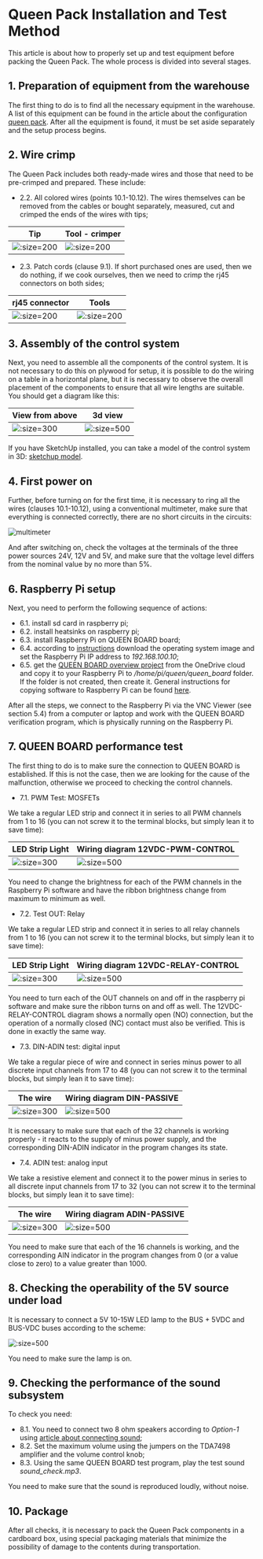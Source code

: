 # Queen Pack Installation and Test Method


This article is about how to properly set up and test equipment before packing the Queen Pack. The whole process is divided into several stages.  


## 1. Preparation of equipment from the warehouse

The first thing to do is to find all the necessary equipment in the warehouse. A list of this equipment can be found in the article about the configuration [queen pack](queen_pack). After all the equipment is found, it must be set aside separately and the setup process begins.  


## 2. Wire crimp

The Queen Pack includes both ready-made wires and those that need to be pre-crimped and prepared. These include:
- 2.2. All colored wires (points 10.1-10.12). The wires themselves can be removed from the cables or bought separately, measured, cut and crimped the ends of the wires with tips;

| Tip                                             | Tool - crimper                                |
|-------------------------------------------------|-----------------------------------------------|
| ![](../assets/photo/cable_end.jpg ':size=200')  | ![](../assets/photo/crimper.jpg ':size=200')  |

- 2.3. Patch cords (clause 9.1). If short purchased ones are used, then we do nothing, if we cook ourselves, then we need to crimp the rj45 connectors on both sides;

| rj45 connector                            | Tools                                    |
|-------------------------------------------|-----------------------------------------------|
| ![](../assets/photo/rj45.jpg ':size=200') | ![](../assets/photo/rj45tool.jpg ':size=200') |


## 3. Assembly of the control system

Next, you need to assemble all the components of the control system. It is not necessary to do this on plywood for setup, it is possible to do the wiring on a table in a horizontal plane, but it is necessary to observe the overall placement of the components to ensure that all wire lengths are suitable. You should get a diagram like this:  

| View from above                                       | 3d view                                                 |
|-------------------------------------------------------|---------------------------------------------------------|
| ![](../assets/layout/QUEEN-VIEW-FROM-ABOVE2.png ':size=300') | ![](../assets/layout/QUEEN-3D-VIEW2.png ':size=500')   |

If you have SketchUp installed, you can take a model of the control system in 3D: [sketchup model](https://1drv.ms/u/s!Am_hkdn5bouS1G9334yBP5ogC4-f).

## 4. First power on

Further, before turning on for the first time, it is necessary to ring all the wires (clauses 10.1-10.12), using a conventional multimeter, make sure that everything is connected correctly, there are no short circuits in the circuits:  

![multimeter](../assets/photo/multimeter_1.jpg ':size=100')

And after switching on, check the voltages at the terminals of the three power sources 24V, 12V and 5V, and make sure that the voltage level differs from the nominal value by no more than 5%.  

## 6. Raspberry Pi setup

Next, you need to perform the following sequence of actions:  

- 6.1. install sd card in raspberry pi;  
- 6.2. install heatsinks on raspberry pi;  
- 6.3. install Raspberry Pi on QUEEN BOARD board;
- 6.4. according to [instructions](rpi_image_upload) download the operating system image and set the Raspberry Pi IP address to _192.168.100.10_;  
- 6.5. get the [QUEEN BOARD overview project](https://1drv.ms/f/s!Am_hkdn5bouSgRRfeMmSvNRvym_y) from the OneDrive cloud  and copy it to your Raspberry Pi to _/home/pi/queen/queen\_board_ folder. If the folder is not created, then create it. General instructions for copying software to Raspberry Pi can be found [here](rpi_soft_install).  

After all the steps, we connect to the Raspberry Pi via the VNC Viewer (see section 5.4) from a computer or laptop and work with the QUEEN BOARD verification program, which is physically running on the Raspberry Pi.  

## 7. QUEEN BOARD performance test

The first thing to do is to make sure the connection to QUEEN BOARD is established. If this is not the case, then we are looking for the cause of the malfunction, otherwise we proceed to checking the control channels.

- 7.1. PWM Test: MOSFETs

We take a regular LED strip and connect it in series to all PWM channels from 1 to 16 (you can not screw it to the terminal blocks, but simply lean it to save time):  

| LED Strip Light                                        | Wiring diagram 12VDC-PWM-CONTROL                        |
|--------------------------------------------------------|---------------------------------------------------------|
| ![](../assets/photo/white_led_strip-1.jpg ':size=300') | ![](../assets/layout/12VDC-PWM-CONTROL2.png ':size=500') |

You need to change the brightness for each of the PWM channels in the Raspberry Pi software and have the ribbon brightness change from maximum to minimum as well.  

- 7.2. Test OUT: Relay

We take a regular LED strip and connect it in series to all relay channels from 1 to 16 (you can not screw it to the terminal blocks, but simply lean it to save time):  

| LED Strip Light                                        | Wiring diagram 12VDC-RELAY-CONTROL                        |
|--------------------------------------------------------|-----------------------------------------------------------|
| ![](../assets/photo/white_led_strip-1.jpg ':size=300') | ![](../assets/layout/12VDC-RELAY-CONTROL2.png ':size=500') |

You need to turn each of the OUT channels on and off in the raspberry pi software and make sure the ribbon turns on and off as well. The 12VDC-RELAY-CONTROL diagram shows a normally open (NO) connection, but the operation of a normally closed (NC) contact must also be verified. This is done in exactly the same way.


- 7.3. DIN-ADIN test: digital input

We take a regular piece of wire and connect in series minus power to all discrete input channels from 17 to 48 (you can not screw it to the terminal blocks, but simply lean it to save time):  

| The wire                                             | Wiring diagram DIN-PASSIVE                     |
|----------------------------------------------------|---------------------------------------------------|
| ![](../assets/photo/colorwires_mm.jpg ':size=300') | ![](../assets/layout/DIN-ADIN-PASSIVE2.png ':size=500') |

It is necessary to make sure that each of the 32 channels is working properly - it reacts to the supply of minus power supply, and the corresponding DIN-ADIN indicator in the program changes its state.  

- 7.4. ADIN test: analog input

We take a resistive element and connect it to the power minus in series to all discrete input channels from 17 to 32 (you can not screw it to the terminal blocks, but simply lean it to save time):  

| The wire                                             | Wiring diagram ADIN-PASSIVE                     |
|----------------------------------------------------|---------------------------------------------------|
| ![](../assets/photo/colorwires_mm.jpg ':size=300') | ![](../assets/layout/DIN-ADIN-PASSIVE2.png ':size=500') |

You need to make sure that each of the 16 channels is working, and the corresponding AIN indicator in the program changes from 0 (or a value close to zero) to a value greater than 1000.

## 8. Checking the operability of the 5V source under load

It is necessary to connect a 5V 10-15W LED lamp to the BUS + 5VDC and BUS-VDC buses according to the scheme:  

![](../assets/layout/5VDC-POWER-SUPPLY2.png ':size=500')

You need to make sure the lamp is on. 

## 9. Checking the performance of the sound subsystem

To check you need:

- 8.1. You need to connect two 8 ohm speakers according to _Option-1_ using [article about connecting sound](hw_plug_sound);  
- 8.2. Set the maximum volume using the jumpers on the TDA7498 amplifier and the volume control knob;  
- 8.3. Using the same QUEEN BOARD test program, play the test sound _sound\_check.mp3_.  

You need to make sure that the sound is reproduced loudly, without noise.

## 10. Package

After all checks, it is necessary to pack the Queen Pack components in a cardboard box, using special packaging materials that minimize the possibility of damage to the contents during transportation.  






